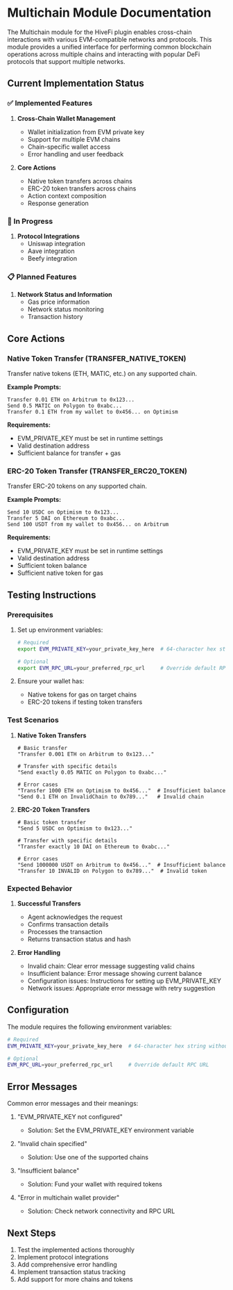 # Multichain Module Documentation

The Multichain module for the HiveFi plugin enables cross-chain interactions with various EVM-compatible networks and protocols. This module provides a unified interface for performing common blockchain operations across multiple chains and interacting with popular DeFi protocols that support multiple networks.

## Current Implementation Status

### ✅ Implemented Features
1. **Cross-Chain Wallet Management**
   - Wallet initialization from EVM private key
   - Support for multiple EVM chains
   - Chain-specific wallet access
   - Error handling and user feedback

2. **Core Actions**
   - Native token transfers across chains
   - ERC-20 token transfers across chains
   - Action context composition
   - Response generation

### 🔄 In Progress
1. **Protocol Integrations**
   - Uniswap integration
   - Aave integration
   - Beefy integration

### 📋 Planned Features
1. **Network Status and Information**
   - Gas price information
   - Network status monitoring
   - Transaction history

## Core Actions

### Native Token Transfer (TRANSFER_NATIVE_TOKEN)

Transfer native tokens (ETH, MATIC, etc.) on any supported chain.

**Example Prompts:**
```
Transfer 0.01 ETH on Arbitrum to 0x123...
Send 0.5 MATIC on Polygon to 0xabc...
Transfer 0.1 ETH from my wallet to 0x456... on Optimism
```

**Requirements:**
- EVM_PRIVATE_KEY must be set in runtime settings
- Valid destination address
- Sufficient balance for transfer + gas

### ERC-20 Token Transfer (TRANSFER_ERC20_TOKEN)

Transfer ERC-20 tokens on any supported chain.

**Example Prompts:**
```
Send 10 USDC on Optimism to 0x123...
Transfer 5 DAI on Ethereum to 0xabc...
Send 100 USDT from my wallet to 0x456... on Arbitrum
```

**Requirements:**
- EVM_PRIVATE_KEY must be set in runtime settings
- Valid destination address
- Sufficient token balance
- Sufficient native token for gas

## Testing Instructions

### Prerequisites
1. Set up environment variables:
   ```bash
   # Required
   export EVM_PRIVATE_KEY=your_private_key_here  # 64-character hex string without 0x prefix
   
   # Optional
   export EVM_RPC_URL=your_preferred_rpc_url     # Override default RPC URL
   ```

2. Ensure your wallet has:
   - Native tokens for gas on target chains
   - ERC-20 tokens if testing token transfers

### Test Scenarios

1. **Native Token Transfers**
   ```
   # Basic transfer
   "Transfer 0.001 ETH on Arbitrum to 0x123..."
   
   # Transfer with specific details
   "Send exactly 0.05 MATIC on Polygon to 0xabc..."
   
   # Error cases
   "Transfer 1000 ETH on Optimism to 0x456..."  # Insufficient balance
   "Send 0.1 ETH on InvalidChain to 0x789..."   # Invalid chain
   ```

2. **ERC-20 Token Transfers**
   ```
   # Basic token transfer
   "Send 5 USDC on Optimism to 0x123..."
   
   # Transfer with specific details
   "Transfer exactly 10 DAI on Ethereum to 0xabc..."
   
   # Error cases
   "Send 1000000 USDT on Arbitrum to 0x456..."  # Insufficient balance
   "Transfer 10 INVALID on Polygon to 0x789..."  # Invalid token
   ```

### Expected Behavior

1. **Successful Transfers**
   - Agent acknowledges the request
   - Confirms transaction details
   - Processes the transaction
   - Returns transaction status and hash

2. **Error Handling**
   - Invalid chain: Clear error message suggesting valid chains
   - Insufficient balance: Error message showing current balance
   - Configuration issues: Instructions for setting up EVM_PRIVATE_KEY
   - Network issues: Appropriate error message with retry suggestion

## Configuration

The module requires the following environment variables:

```bash
# Required
EVM_PRIVATE_KEY=your_private_key_here  # 64-character hex string without 0x prefix

# Optional
EVM_RPC_URL=your_preferred_rpc_url     # Override default RPC URL
```

## Error Messages

Common error messages and their meanings:

1. "EVM_PRIVATE_KEY not configured"
   - Solution: Set the EVM_PRIVATE_KEY environment variable

2. "Invalid chain specified"
   - Solution: Use one of the supported chains

3. "Insufficient balance"
   - Solution: Fund your wallet with required tokens

4. "Error in multichain wallet provider"
   - Solution: Check network connectivity and RPC URL

## Next Steps

1. Test the implemented actions thoroughly
2. Implement protocol integrations
3. Add comprehensive error handling
4. Implement transaction status tracking
5. Add support for more chains and tokens
